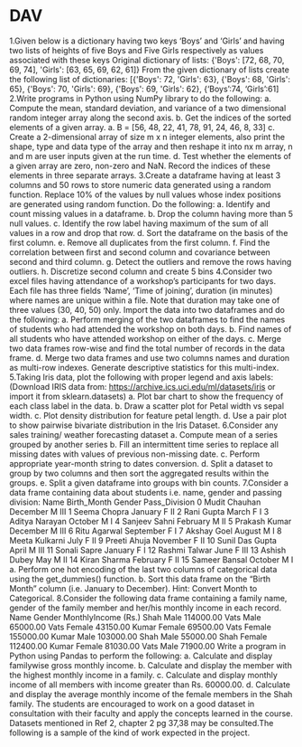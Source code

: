 # DAV
1.Given below is a dictionary having two keys ‘Boys’ and ‘Girls’ and having two lists of heights of five Boys and Five Girls respectively as values associated with these keys Original dictionary of lists: {'Boys': [72, 68, 70, 69, 74], 'Girls': [63, 65, 69, 62, 61]} From the given dictionary of lists create the following list of dictionaries: [{'Boys': 72, 'Girls': 63}, {'Boys': 68, 'Girls': 65}, {'Boys': 70, 'Girls': 69}, {'Boys': 69, 'Girls': 62}, {‘Boys’:74, ‘Girls’:61]
2.Write programs in Python using NumPy library to do the following: a. Compute the mean, standard deviation, and variance of a two dimensional random integer array along the second axis. b. Get the indices of the sorted elements of a given array. a. B = [56, 48, 22, 41, 78, 91, 24, 46, 8, 33] c. Create a 2-dimensional array of size m x n integer elements, also print the shape, type and data type of the array and then reshape it into nx m array, n and m are user inputs given at the run time. d. Test whether the elements of a given array are zero, non-zero and NaN. Record the indices of these elements in three separate arrays.
3.Create a dataframe having at least 3 columns and 50 rows to store numeric data generated using a random function. Replace 10% of the values by null values whose index positions are generated using random function. Do the following: a. Identify and count missing values in a dataframe. b. Drop the column having more than 5 null values. c. Identify the row label having maximum of the sum of all values in a row and drop that row. d. Sort the dataframe on the basis of the first column. e. Remove all duplicates from the first column. f. Find the correlation between first and second column and covariance between second and third column. g. Detect the outliers and remove the rows having outliers. h. Discretize second column and create 5 bins
4.Consider two excel files having attendance of a workshop’s participants for two days. Each file has three fields ‘Name’, ‘Time of joining’, duration (in minutes) where names are unique within a file. Note that duration may take one of three values (30, 40, 50) only. Import the data into two dataframes and do the following: a. Perform merging of the two dataframes to find the names of students who had attended the workshop on both days. b. Find names of all students who have attended workshop on either of the days. c. Merge two data frames row-wise and find the total number of records in the data frame. d. Merge two data frames and use two columns names and duration as multi-row indexes. Generate descriptive statistics for this multi-index.
5.Taking Iris data, plot the following with proper legend and axis labels: (Download IRIS data from: https://archive.ics.uci.edu/ml/datasets/iris or import it from sklearn.datasets) a. Plot bar chart to show the frequency of each class label in the data. b. Draw a scatter plot for Petal width vs sepal width. c. Plot density distribution for feature petal length. d. Use a pair plot to show pairwise bivariate distribution in the Iris Dataset.
6.Consider any sales training/ weather forecasting dataset a. Compute mean of a series grouped by another series b. Fill an intermittent time series to replace all missing dates with values of previous non-missing date. c. Perform appropriate year-month string to dates conversion. d. Split a dataset to group by two columns and then sort the aggregated results within the groups. e. Split a given dataframe into groups with bin counts.
7.Consider a data frame containing data about students i.e. name, gender and passing division: Name Birth_Month Gender Pass_Division
0 Mudit Chauhan December M III
1 Seema Chopra January F II
2 Rani Gupta March F I
3 Aditya Narayan October M I
4 Sanjeev Sahni February M II
5 Prakash Kumar December M III
6 Ritu Agarwal September F I
7 Akshay Goel August M I
8 Meeta Kulkarni July F II
9 Preeti Ahuja November F II
10 Sunil Das Gupta April M III
11 Sonali Sapre January F I
12 Rashmi Talwar June F III
13 Ashish Dubey May M II
14 Kiran Sharma February F II
15 Sameer Bansal October M I
a. Perform one hot encoding of the last two columns of categorical data using the get_dummies() function. b. Sort this data frame on the “Birth Month” column (i.e. January to December). Hint: Convert Month to Categorical.
8.Consider the following data frame containing a family name, gender of the family member and her/his monthly income in each record. Name Gender MonthlyIncome (Rs.) Shah Male 114000.00 Vats Male 65000.00 Vats Female 43150.00 Kumar Female 69500.00 Vats Female 155000.00 Kumar Male 103000.00 Shah Male 55000.00 Shah Female 112400.00 Kumar Female 81030.00 Vats Male 71900.00 Write a program in Python using Pandas to perform the following: a. Calculate and display familywise gross monthly income. b. Calculate and display the member with the highest monthly income in a family. c. Calculate and display monthly income of all members with income greater than Rs. 60000.00. d. Calculate and display the average monthly income of the female members in the Shah family. The students are encouraged to work on a good dataset in consultation with their faculty and apply the concepts learned in the course. Datasets mentioned in Ref 2, chapter 2 pg 37,38 may be consulted.The following is a sample of the kind of work expected in the project.
